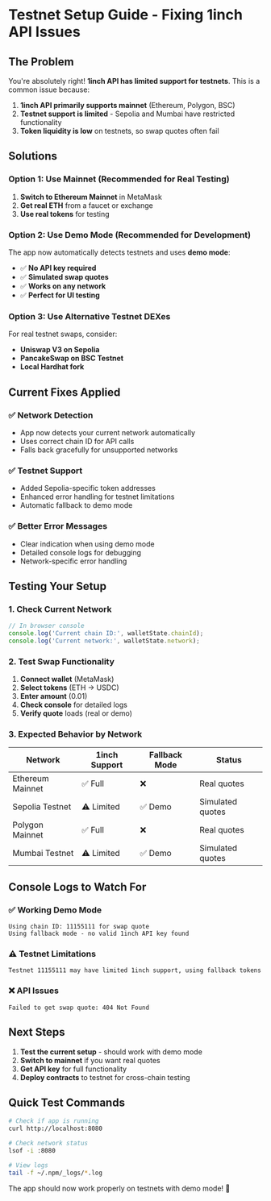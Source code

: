 # Testnet Setup Guide - Fixing 1inch API Issues

## The Problem
You're absolutely right! **1inch API has limited support for testnets**. This is a common issue because:

1. **1inch API primarily supports mainnet** (Ethereum, Polygon, BSC)
2. **Testnet support is limited** - Sepolia and Mumbai have restricted functionality
3. **Token liquidity is low** on testnets, so swap quotes often fail

## Solutions

### Option 1: Use Mainnet (Recommended for Real Testing)
1. **Switch to Ethereum Mainnet** in MetaMask
2. **Get real ETH** from a faucet or exchange
3. **Use real tokens** for testing

### Option 2: Use Demo Mode (Recommended for Development)
The app now automatically detects testnets and uses **demo mode**:
- ✅ **No API key required**
- ✅ **Simulated swap quotes**
- ✅ **Works on any network**
- ✅ **Perfect for UI testing**

### Option 3: Use Alternative Testnet DEXes
For real testnet swaps, consider:
- **Uniswap V3 on Sepolia**
- **PancakeSwap on BSC Testnet**
- **Local Hardhat fork**

## Current Fixes Applied

### ✅ **Network Detection**
- App now detects your current network automatically
- Uses correct chain ID for API calls
- Falls back gracefully for unsupported networks

### ✅ **Testnet Support**
- Added Sepolia-specific token addresses
- Enhanced error handling for testnet limitations
- Automatic fallback to demo mode

### ✅ **Better Error Messages**
- Clear indication when using demo mode
- Detailed console logs for debugging
- Network-specific error handling

## Testing Your Setup

### 1. Check Current Network
```javascript
// In browser console
console.log('Current chain ID:', walletState.chainId);
console.log('Current network:', walletState.network);
```

### 2. Test Swap Functionality
1. **Connect wallet** (MetaMask)
2. **Select tokens** (ETH → USDC)
3. **Enter amount** (0.01)
4. **Check console** for detailed logs
5. **Verify quote** loads (real or demo)

### 3. Expected Behavior by Network

| Network | 1inch Support | Fallback Mode | Status |
|---------|---------------|---------------|---------|
| Ethereum Mainnet | ✅ Full | ❌ | Real quotes |
| Sepolia Testnet | ⚠️ Limited | ✅ Demo | Simulated quotes |
| Polygon Mainnet | ✅ Full | ❌ | Real quotes |
| Mumbai Testnet | ⚠️ Limited | ✅ Demo | Simulated quotes |

## Console Logs to Watch For

### ✅ Working Demo Mode
```
Using chain ID: 11155111 for swap quote
Using fallback mode - no valid 1inch API key found
```

### ⚠️ Testnet Limitations
```
Testnet 11155111 may have limited 1inch support, using fallback tokens
```

### ❌ API Issues
```
Failed to get swap quote: 404 Not Found
```

## Next Steps

1. **Test the current setup** - should work with demo mode
2. **Switch to mainnet** if you want real quotes
3. **Get API key** for full functionality
4. **Deploy contracts** to testnet for cross-chain testing

## Quick Test Commands

```bash
# Check if app is running
curl http://localhost:8080

# Check network status
lsof -i :8080

# View logs
tail -f ~/.npm/_logs/*.log
```

The app should now work properly on testnets with demo mode! 🚀 